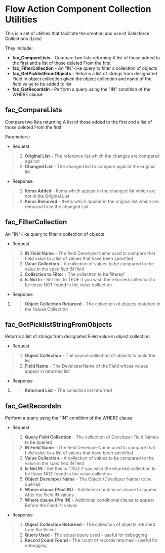 # Flow Action Component Collection Utilities

This is a set of utilities that facilitate the creation and use of Salesforce Collections (Lists)

They include:
- **fac_CompareLists** - Compare two lists returning A list of those added to the first and a list of those deleted From the first
- **fac_FilterCollection** - An "IN"-like query to filter a collection of objects
- **fac_GetPicklistFromObjects** - Returns a list of strings from designated Field in object collection given the object collection and name of the field  value to be added to list
- **fac_GetRecordsIn** - Perform a query using the "IN" condition of the WHERE clause


## fac_CompareLists

Compare two lists returning A list of those added to the first and a list of those deleted From the first

Parameters:

* Request
> 1. **Original List** - The reference list which the changes are compared against
> 1. **Changed List** - The changed list to compare against the original list
* Response
> 1. **Items Added** - Items which appear in the changed list which are not in the Original List
> 1. **Items Removed** - Items which appear in the original list which are removed from the changed List

## fac_FilterCollection

An "IN"-like query to filter a collection of objects

* Request
> 1. **IN Field Name** - The field DeveloperName used to compare that field value to a list of values that have been specified
> 1. **Value Collection** - A collection of values to be compared to the value in the specified IN field
> 1. **Collection to Filter** - The collection to be filtered'
> 1. **Is Not In** - Set this to TRUE if you wish the returned collection to be those NOT found in the value collection
* Response
1. > **Object Collection Returned** - The collection of objects matched in the Values Collection

## fac_GetPicklistStringFromObjects

Returns a list of strings from designated Field value in object collection

* Request
> 1. **Object Collection** - The source collection of objects to build the list
> 1. **Field Name** - The DeveloperName of the Field whose values appear in returned list
* Response
1. > **Returned List** - The collection list returned

## fac_GetRecordsIn

Perform a query using the "IN" condition of the WHERE clause

* Request
> 1. **Query Field Collection** - The collection of Developer Field Names to be queried
> 1. **IN Field Name** - The field DeveloperName used to compare that field value to a list of values that have been specified
> 1. **Value Collection** - A collection of values to be compared to the value in the specified IN field
> 1. **Is Not IN** - Set this to TRUE if you wish the returned collection to be those NOT found in the value collection
> 1. **Object Developer Name** - The Object (Developer Name) to be queried
> 1. **Where clause (Post IN)** - Additional conditional clause to appear After the Field IN values
> 1. **Where clause (Pre IN)** - Additional conditional clause to appear Before the Field IN values
* Response
> 1. **Object Collection Returned** - The collection of objects returned from the Select
> 1. **Query Used** - The actual query used - useful for debugging
> 1. **Record Count Found** - The count of records returned - useful for debugging
